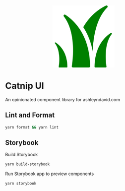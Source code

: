 <p align="center">
<img src="./public/catnip.svg" width="200" height="200">
</p>

# Catnip UI

An opinionated component library for ashleyndavid.com


## Lint and Format

```bash
yarn format && yarn lint
```

## Storybook

Build Storybook

```bash
yarn build-storybook
```

Run Storybook app to preview components

```bash
yarn storybook
```

